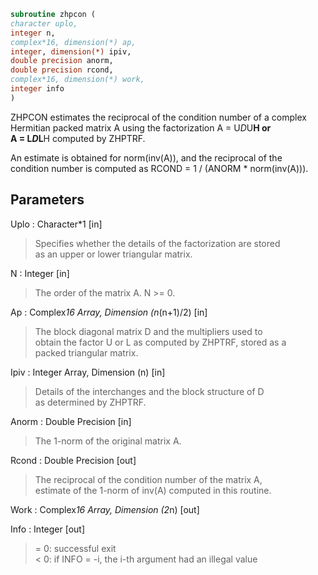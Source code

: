```fortran  
subroutine zhpcon (  
character uplo,  
integer n,  
complex*16, dimension(*) ap,  
integer, dimension(*) ipiv,  
double precision anorm,  
double precision rcond,  
complex*16, dimension(*) work,  
integer info  
)  
```  
  
ZHPCON estimates the reciprocal of the condition number of a complex  
Hermitian packed matrix A using the factorization A = U*D*U**H or  
A = L*D*L**H computed by ZHPTRF.  
  
An estimate is obtained for norm(inv(A)), and the reciprocal of the  
condition number is computed as RCOND = 1 / (ANORM * norm(inv(A))).  
  
## Parameters  
Uplo : Character*1 [in]  
> Specifies whether the details of the factorization are stored  
> as an upper or lower triangular matrix.  
  
N : Integer [in]  
> The order of the matrix A.  N >= 0.  
  
Ap : Complex*16 Array, Dimension (n*(n+1)/2) [in]  
> The block diagonal matrix D and the multipliers used to  
> obtain the factor U or L as computed by ZHPTRF, stored as a  
> packed triangular matrix.  
  
Ipiv : Integer Array, Dimension (n) [in]  
> Details of the interchanges and the block structure of D  
> as determined by ZHPTRF.  
  
Anorm : Double Precision [in]  
> The 1-norm of the original matrix A.  
  
Rcond : Double Precision [out]  
> The reciprocal of the condition number of the matrix A,  
> estimate of the 1-norm of inv(A) computed in this routine.  
  
Work : Complex*16 Array, Dimension (2*n) [out]  
  
Info : Integer [out]  
> = 0:  successful exit  
> < 0:  if INFO = -i, the i-th argument had an illegal value  
  

